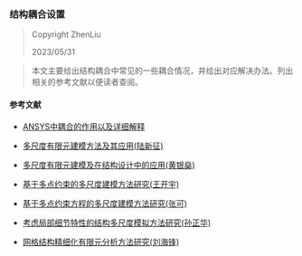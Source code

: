 ### 结构耦合设置

> Copyright ZhenLiu
>
> 2023/05/31



> 本文主要给出结构耦合中常见的一些耦合情况，并给出对应解决办法。列出相关的参考文献以便读者查阅。







#### 参考文献

- [ANSYS中耦合的作用以及详细解释](http://www.1cae.com/a/ansys/50/ansys-7971.htm)

- <a href="pdf/BeFEM_多尺度有限元建模方法及其应用_陆新征.pdf" target="_blank">多尺度有限元建模方法及其应用(陆新征)</a>

- <a href="pdf/BeFEM_多尺度有限元建模及在结构设计中的应用_黄银燊.pdf" target="_blank">多尺度有限元建模及在结构设计中的应用(黄银燊)</a>

- <a href="pdf/BeFEM_基于多点约束的多尺度建模方法研究_王开宇.pdf" target="_blank">基于多点约束的多尺度建模方法研究(王开宇)</a>

- <a href="pdf/BeFEM_基于多点约束方程的多尺度建模方法研究_张可.pdf" target="_blank">基于多点约束方程的多尺度建模方法研究(张可)</a>

- <a href="pdf/BeFEM_考虑局部细节特性的结构多尺度模拟方法研究_孙正华.pdf" target="_blank">考虑局部细节特性的结构多尺度模拟方法研究(孙正华)</a>

- <a href="pdf/BeFEM_网格结构精细化有限元分析方法研究_刘海锋.pdf" target="_blank">网格结构精细化有限元分析方法研究(刘海锋)</a>

  